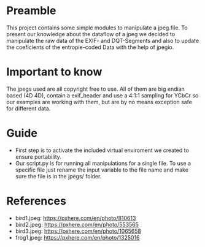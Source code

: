 # Preamble
This project contains some simple modules to manipulate a jpeg.file. To present our knowledge
about the dataflow of a jpeg we decided to manipulate the raw data of the EXIF- and DQT-Segments and also to update the coeficients of the entropie-coded Data with the help of jpegio.

# Important to know
The jpegs used are all copyright free to use. All of them are big endian based (4D 4D), contain a exif_header and use a 4:1:1 sampling for YCbCr so our examples are working with them, but are by no means exception safe for different data.

# Guide
- First step is to activate the included virtual enviroment we created to ensure portability.
- Our script.py is for running all manipulations for a single file. To use a specific file just rename the input variable to the file name and make sure the file is in the jpegs/ folder.

# References
- bird1.jpeg: https://pxhere.com/en/photo/810613
- bird2.jpeg: https://pxhere.com/en/photo/553565
- bird3.jpeg: https://pxhere.com/en/photo/1065658
- frog1.jpeg: https://pxhere.com/en/photo/1325016